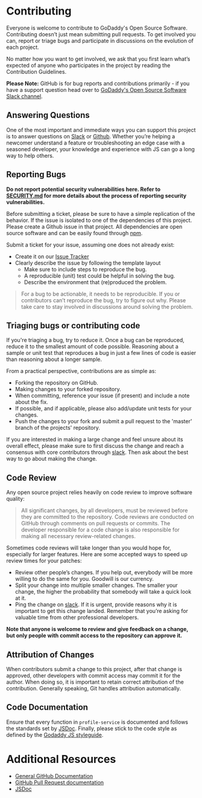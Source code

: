 # Contributing

Everyone is welcome to contribute to GoDaddy's Open Source Software. Contributing doesn’t just mean
submitting pull requests. To get involved you can, report or triage bugs and participate in
discussions on the evolution of each project.

No matter how you want to get involved, we ask that you first learn what’s expected of anyone who
participates in the project by reading the Contribution Guidelines.

**Please Note:** GitHub is for bug reports and contributions primarily - if you have a support
question head over to [GoDaddy's Open Source Software Slack channel][slack].

## Answering Questions

One of the most important and immediate ways you can support this project is to answer questions on [Slack][slack] or
[Github][issues]. Whether you’re helping a newcomer understand a feature or troubleshooting an edge case with a
seasoned developer, your knowledge and experience with JS can go a long way to help others.

## Reporting Bugs

**Do not report potential security vulnerabilities here. Refer to [SECURITY.md](./SECURITY.md) for more
details about the process of reporting security vulnerabilities.**

Before submitting a ticket, please be sure to have a simple replication of the behavior.
If the issue is isolated to one of the dependencies of this project. Please create a Github issue in that project.
All dependencies are open source software and can be easily found through [npm].

Submit a ticket for your issue, assuming one does not already exist:
  - Create it on our [Issue Tracker][issues]
  - Clearly describe the issue by following the template layout
    - Make sure to include steps to reproduce the bug.
    - A reproducible (unit) test could be helpful in solving the bug.
    - Describe the environment that (re)produced the problem.

> For a bug to be actionable, it needs to be reproducible. If you or contributors can’t reproduce the bug,
> try to figure out why. Please take care to stay involved in discussions around solving the problem.

## Triaging bugs or contributing code

If you're triaging a bug, try to reduce it. Once a bug can be reproduced, reduce it to the smallest amount of
code possible. Reasoning about a sample or unit test that reproduces a bug in just a few lines of code is
easier than reasoning about a longer sample.

From a practical perspective, contributions are as simple as:
- Forking the repository on GitHub.
- Making changes to your forked repository.
- When committing, reference your issue (if present) and include a note about the fix.
- If possible, and if applicable, please also add/update unit tests for your changes.
- Push the changes to your fork and submit a pull request to the 'master' branch of the projects' repository.

If you are interested in making a large change and feel unsure about its overall effect,
please make sure to first discuss the change and reach a consensus with core contributors through [slack].
Then ask about the best way to go about making the change.

## Code Review

Any open source project relies heavily on code review to improve software quality:

> All significant changes, by all developers, must be reviewed before they are committed to the repository.
> Code reviews are conducted on GitHub through comments on pull requests or commits.
> The developer responsible for a code change is also responsible for making all necessary review-related changes.

Sometimes code reviews will take longer than you would hope for, especially for larger features.
Here are some accepted ways to speed up review times for your patches:

- Review other people’s changes. If you help out, everybody will be more willing to do the same for you.
  Goodwill is our currency.
- Split your change into multiple smaller changes. The smaller your change, the higher the probability that
  somebody will take a quick look at it.
- Ping the change on [slack]. If it is urgent, provide reasons why it is important to get this change landed.
  Remember that you’re asking for valuable time from other professional developers.

**Note that anyone is welcome to review and give feedback on a change, but only people with commit access
to the repository can approve it.**

## Attribution of Changes

When contributors submit a change to this project, after that change is approved,
other developers with commit access may commit it for the author. When doing so,
it is important to retain correct attribution of the contribution. Generally speaking,
Git handles attribution automatically.

## Code Documentation

Ensure that every function in `profile-service` is documented and follows the standards set by [JSDoc]. Finally,
please stick to the code style as defined by the [Godaddy JS styleguide][style].

# Additional Resources

- [General GitHub Documentation](https://help.github.com/)
- [GitHub Pull Request documentation](https://help.github.com/send-pull-requests/)
- [JSDoc]

[issues]: https://github.com/godaddy/profile-service/issues
[slack]: https://godaddy-oss.slack.com/messages/CHXEP5DNH
[JSDoc]: http://usejsdoc.org/
[npm]: http://npmjs.org/
[style]: https://github.com/godaddy/javascript/#godaddy-style
